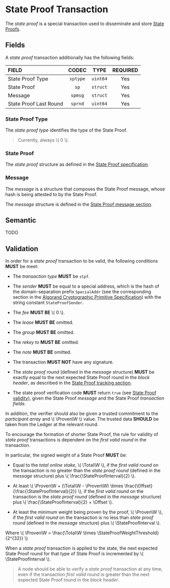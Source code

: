 $$
\newcommand \Proven {\mathrm{Proven}}
\newcommand \Total {\mathrm{Total}}
\newcommand \W {\mathrm{Weight}}
\newcommand \StateProof {\mathrm{SP}}
\newcommand \StateProofInterval {\delta_\StateProof}
\newcommand \StateProofWeightThreshold {f_\StateProof}
\newcommand \Offset {\mathrm{Offset}}
$$

# State Proof Transaction

The _state proof_ is a special transaction used to disseminate and store [State
Proofs]().

## Fields

A _state proof_ transaction additionally has the following fields:

| FIELD                  |  CODEC   |   TYPE   | REQUIRED |
|:-----------------------|:--------:|:--------:|:--------:|
| State Proof Type       | `sptype` | `uint64` |   Yes    |
| State Proof            |   `sp`   | `struct` |   Yes    |
| Message                | `spmsg`  | `struct` |   Yes    |
| State Proof Last Round | `sprnd`  | `uint64` |   Yes    |

### State Proof Type

The _state proof type_ identifies the type of the State Proof.

> Currently, always \\( 0 \\).

### State Proof

The _state proof_ structure as defined in the [State Proof specification](../crypto.md#state-proof-format).

### Message

The _message_ is a structure that composes the State Proof message, whose hash is
being attested to by the State Proof.

The _message_ structure is defined in the [State Proof message section](./ledger-state-proofs.md#message).

## Semantic

TODO

## Validation

In order for a _state proof_ transaction to be valid, the following conditions **MUST**
be meet:

- The _transaction type_ **MUST** be `stpf`.

- The _sender_ **MUST** be equal to a special address, which is the hash of the domain-separation
prefix `SpecialAddr` (see the corresponding section in the [Algorand Cryptographic
Primitive Specification](./crypto.md#domain-separation)) with the string constant
`StateProofSender`.

- The _fee_ **MUST BE** \\( 0 \\).

- The _lease_ **MUST BE** omitted.

- The _group_ **MUST BE** omitted. 

- The _rekey to_ **MUST BE** omitted.

- The _note_ **MUST BE** omitted.

- The transaction **MUST NOT** have any signature.

- The _state proof round_ (defined in the _message_ structure) **MUST** be exactly
equal to the next expected State Proof round in the _block header_, as described in
the [State Proof tracking section](./ledger-state-proofs.md#tracking).

- The state proof verification code **MUST** return `true` (see [State Proof validity](../crypto/stateproofvalidty.md)),
given the State Proof _message_ and the State Proof _transaction fields_.

In addition, the verifier should also be given a trusted commitment to the _participant
array_ and \\( \Proven\W \\) value. The trusted data **SHOULD** be taken from the
Ledger at the relevant round.

To encourage the formation of shorter State Proof, the rule for validity of _state
proof_ transactions is dependent on the _first valid round_ in the transaction.

In particular, the signed weight of a State Proof **MUST** be:

- Equal to the _total online stake_, \\( \Total\W \\), if the _first valid round_
on the transaction is no greater than the _state proof round_ (defined in the _message_
structure) plus \\( \frac{\StateProofInterval}{2} \\).

- At least \\( \Proven\W + (\Total\W - \Proven\W) \times \frac{\Offset}{\frac{\StateProofInterval}{2}} \\),
if the _first valid round_ on the transaction is the _state proof round_ (defined
in the _message_ structure) plus \\( \frac{\StateProofInterval}{2} + \Offset \\).

- At least the minimum weight being proven by the proof, \\( \Proven\W \\), if the
_first valid round_ on the transaction is no less than _state proof round_ (defined
in the _message_ structure) plus \\( \StateProofInterval \\).

Where \\( \Proven\W = \frac{\Total\W \times \StateProofWeightThreshold}{2^{32}} \\)

When a _state proof_ transaction is applied to the state, the next expected State
Proof round for that type of State Proof is incremented by \\( \StateProofInterval \\).

> A node should be able to verify a _state proof_ transaction at any time, even if
> the transaction _first valid round_ is greater than the next expected State Proof
> round in the _block header_.
